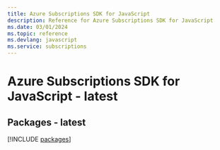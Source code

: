```yaml
---
title: Azure Subscriptions SDK for JavaScript
description: Reference for Azure Subscriptions SDK for JavaScript
ms.date: 03/01/2024
ms.topic: reference
ms.devlang: javascript
ms.service: subscriptions
---
```

# Azure Subscriptions SDK for JavaScript - latest
## Packages - latest
[!INCLUDE [packages](subscriptions-index.md)]